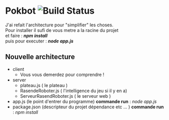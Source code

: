 <h1>Pokbot <img src="https://travis-ci.org/sovlin/pokbot.png?branch=master" alt="Build Status" />
</h1>

J'ai refait l'architecture pour "simplifier" les choses.<br/>
Pour installer il sufi de vous metre a la racine du projet <br/>
et faire : <b><i>npm install</i></b><br>
puis pour executer : <b><i>node app.js</i></b>
<h2>Nouvelle architecture</h2>
<ul>
    <li>client
        <ul>
            <li>Vous vous demerdez pour comprendre !</li>
        </ul>
    </li>
    <li>server
        <ul>
            <li>plateau.js ( le plateau )</li>
            <li>RasendeRoboter.js ( l'intelligence du jeu si il y en a)</li>
            <li>ServeurRasendRoboter.js ( le serveur web )</li>
        </ul>
    </li>
    <li>app.js (le point d'entrer du programme) <b>commande run</b> : <i>node app.js</i></li>
    <li>package.json (descripteur du projet dépendance etc ... ) <b>commande run</b> : <i>npm install</i></li>
</ul>
